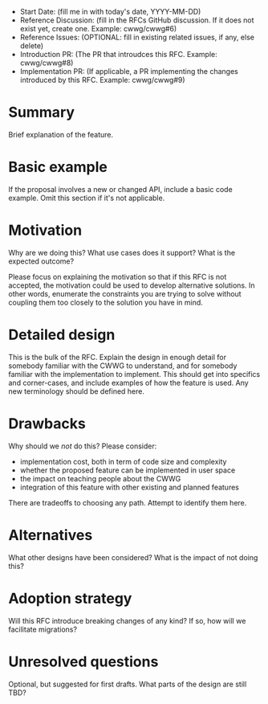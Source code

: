 - Start Date: (fill me in with today's date, YYYY-MM-DD)
- Reference Discussion: (fill in the RFCs GitHub discussion. If it does not exist yet, create one. Example:  cwwg/cwwg#6)
- Reference Issues: (OPTIONAL: fill in existing related issues, if any, else delete)
- Introduction PR: (The PR that introudces this RFC. Example: cwwg/cwwg#8)
- Implementation PR: (If applicable, a PR implementing the changes introduced by this RFC. Example: cwwg/cwwg#9)

# Summary

Brief explanation of the feature.

# Basic example

If the proposal involves a new or changed API, include a basic code example.
Omit this section if it's not applicable.

# Motivation

Why are we doing this? What use cases does it support? What is the expected
outcome?

Please focus on explaining the motivation so that if this RFC is not accepted,
the motivation could be used to develop alternative solutions. In other words,
enumerate the constraints you are trying to solve without coupling them too
closely to the solution you have in mind.

# Detailed design

This is the bulk of the RFC. Explain the design in enough detail for somebody
familiar with the CWWG to understand, and for somebody familiar with the
implementation to implement. This should get into specifics and corner-cases,
and include examples of how the feature is used. Any new terminology should be
defined here.

# Drawbacks

Why should we *not* do this? Please consider:

- implementation cost, both in term of code size and complexity
- whether the proposed feature can be implemented in user space
- the impact on teaching people about the CWWG
- integration of this feature with other existing and planned features

There are tradeoffs to choosing any path. Attempt to identify them here.

# Alternatives

What other designs have been considered? What is the impact of not doing this?

# Adoption strategy

Will this RFC introduce breaking changes of any kind? If so, how will we facilitate migrations?

# Unresolved questions

Optional, but suggested for first drafts. What parts of the design are still
TBD?